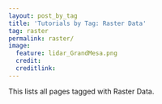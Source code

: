 ```yaml
---
layout: post_by_tag
title: 'Tutorials by Tag: Raster Data'
tag: raster
permalink: raster/
image:
  feature: lidar_GrandMesa.png
  credit: 
  creditlink: 
---
```


This lists all pages tagged with Raster Data.
